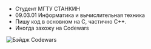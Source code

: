 - Студент МГТУ СТАНКИН
- 09.03.01 Информатика и вычислительная техника
- Пишу код в основном на C, частично C++.
- Иногда захожу на Codewars

![Бэйдж Codewars](https://www.codewars.com/users/Greentea_cup/badges/large)
